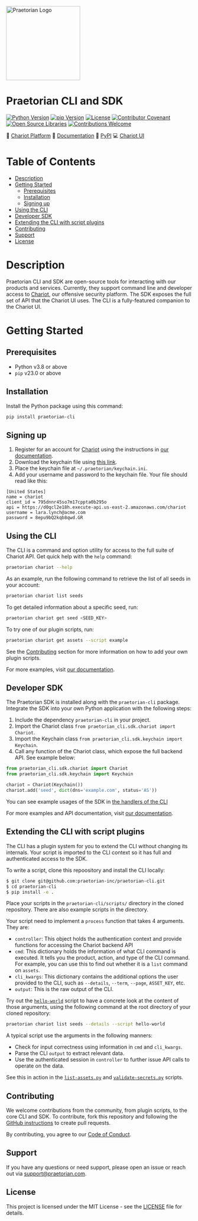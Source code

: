 <img src="https://github.com/praetorian-inc/chariot-ui/blob/main/public/icons/logo.png" alt="Praetorian Logo" width="200" height="200">

# Praetorian CLI and SDK

[![Python Version](https://img.shields.io/badge/Python-v3.8+-blue)](https://www.python.org/)
[![pip Version](https://img.shields.io/badge/pip-v23.0+-blue)](https://www.python.org/)
[![License](https://img.shields.io/badge/License-MIT-007EC6.svg)](LICENSE)
[![Contributor Covenant](https://img.shields.io/badge/Contributor%20covenant-2.1-007EC6.svg)](CODE_OF_CONDUCT.md)
[![Open Source Libraries](https://img.shields.io/badge/Open--source-%F0%9F%92%9A-28a745)](https://opensource.org/)
[![Contributions Welcome](https://img.shields.io/badge/Contributions-Welcome-brightgreen.svg?style=flat)](https://github.com/praetorian-inc/chariot-ui/issues)

:link: [Chariot Platform](https://preview.chariot.praetorian.com)
:book: [Documentation](https://docs.praetorian.com)
:bookmark: [PyPI](https://pypi.org/project/praetorian-cli/)
:computer: [Chariot UI](https://github.com/praetorian-inc/chariot-ui)

# Table of Contents

- [Description](#description)
- [Getting Started](#getting-started)
    - [Prerequisites](#prerequisites)
    - [Installation](#installation)
    - [Signing up](#signing-up)
- [Using the CLI](#using-the-cli)
- [Developer SDK](#developer-sdk)
- [Extending the CLI with script plugins](#extending-the-cli-with-script-plugins)
- [Contributing](#contributing)
- [Support](#support)
- [License](#license)

# Description

Praetorian CLI and SDK are open-source tools for interacting with our products and services. Currently, they support
command line and developer access to [Chariot](https://www.praetorian.com/proactive-cybersecurity-technology/), our
offensive security platform. The SDK exposes the full set of API that the Chariot UI uses. The CLI is a fully-featured
companion to the Chariot UI.

# Getting Started

## Prerequisites

- Python v3.8 or above
- `pip` v23.0 or above

## Installation

Install the Python package using this command:

```zsh
pip install praetorian-cli
```

## Signing up

1. Register for an account for [Chariot](http://preview.chariot.praetorian.com) using the instructions
   in [our documentation](https://docs.praetorian.com/hc/en-us/articles/25784233986587-Account-Setup-and-Initial-Seeding).
2. Download the keychain file using [this link](https://preview.chariot.praetorian.com/keychain.ini).
3. Place the keychain file at ``~/.praetorian/keychain.ini``.
4. Add your username and password to the keychain file. Your file should read like this:

```
[United States]
name = chariot
client_id = 795dnnr45so7m17cppta0b295o
api = https://d0qcl2e18h.execute-api.us-east-2.amazonaws.com/chariot
username = lara.lynch@acme.com
password = 8epu9bQ2kqb8qwd.GR
```

## Using the CLI

The CLI is a command and option utility for access to the full suite of Chariot API. Get quick help
with the `help` command:

```zsh
praetorian chariot --help
```

As an example, run the following command to retrieve the list of all seeds in your account:

```zsh
praetorian chariot list seeds
```

To get detailed information about a specific seed, run:

```zsh
praetorian chariot get seed <SEED_KEY>
```

To try one of our plugin scripts, run:

```zsh
praetorian chariot get assets --script example
````

See the [Contributing](#contributing) section for more information on how to add your own plugin scripts.

For more examples, visit [our documentation](https://docs.praetorian.com).

## Developer SDK

The Praetorian SDK is installed along with the `praetorian-cli` package. Integrate the SDK into your
own Python application with the following steps:

1. Include the dependency ``praetorian-cli`` in your project.
2. Import the Chariot class ``from praetorian_cli.sdk.chariot import Chariot``.
3. Import the Keychain class ``from praetorian_cli.sdk.keychain import Keychain``.
4. Call any function of the Chariot class, which expose the full backend API. See example below:

```python
from praetorian_cli.sdk.chariot import Chariot
from praetorian_cli.sdk.keychain import Keychain

chariot = Chariot(Keychain())
chariot.add('seed', dict(dns='example.com', status='AS'))
```

You can see example usages of the SDK
in [the handlers of the CLI](https://github.com/praetorian-inc/praetorian-cli/tree/main/praetorian_cli/handlers)

For more examples and API documentation, visit [our documentation](https://docs.praetorian.com).

## Extending the CLI with script plugins

The CLI has a plugin system for you to extend the CLI without changing its internals. Your script
is imported to the CLI context so it has full and authenticated access to the SDK.

To write a script, clone this repoository and install the CLI locally:

```zsh
$ git clone git@github.com:praetorian-inc/praetorian-cli.git
$ cd praetorian-cli
$ pip install -e .
```

Place your scripts in the `praetorian-cli/scripts/` directory in the cloned repository. There are also example
scripts in the directory.

Your script need to implement a `process` function that takes 4 arguments. They are:
   - `controller`: This object holds the authentication context and provide functions for accessing the
      Chariot backend API
   - `cmd`: This dictionary holds the information of what CLI command is executed. It tells you the product,
     action, and type of the CLI command. For example, you can use this to find out whether it is a `list` command
     on `assets`.
   - `cli_kwargs`: This dictionary contains the additional options the user provided to the CLI, such
     as `--details`, `--term`, `--page`, `ASSET_KEY`, etc.
   - `output`: This is the raw output of the CLI.

Try out the [`hello-world`](https://github.com/praetorian-inc/praetorian-cli/blob/main/praetorian_cli/scripts/hello-world.py)
script to have a concrete look at the content of those arguments, using the following command at the root directory
of your cloned repository:

 ```zsh
praetorian chariot list seeds --details --script hello-world
```

A typical script use the arguments in the following manners:
- Check for input correctness using information in `cmd` and `cli_kwargs`.
- Parse the CLI `output` to extract relevant data.
- Use the authenticated session in `controller` to further issue API calls to operate
  on the data.

See this in action in the 
[`list-assets.py`](https://github.com/praetorian-inc/praetorian-cli/blob/main/praetorian_cli/scripts/list-assets.py) and 
[`validate-secrets.py`](https://github.com/praetorian-inc/praetorian-cli/blob/main/praetorian_cli/scripts/validate-secrets.py)
scripts.


## Contributing

We welcome contributions from the community, from plugin scripts, to the core CLI and SDK. To contribute, fork this
repository and following the
[GitHub instructions](https://docs.github.com/en/get-started/exploring-projects-on-github/contributing-to-a-project)
to create pull requests.

By contributing, you agree to our [Code of Conduct](CODE_OF_CONDUCT.md).

## Support

If you have any questions or need support, please open an issue or reach out via
[support@praetorian.com](mailto:support@praetorian.com).

## License

This project is licensed under the MIT License - see the [LICENSE](LICENSE) file for details.
